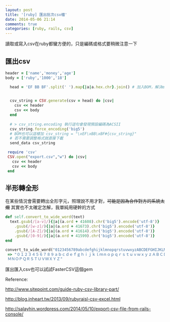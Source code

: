 ```yaml
---
layout: post
title: '[ruby] 匯出批次csv檔'
date: 2014-05-06 21:14
comments: true
categories: [ruby, rails, csv]
---
```

讀取或寫入csv在ruby都蠻方便的，只是編碼或格式要稍微注意一下

##  匯出csv
```ruby
header = ['name','money','age']
body = ['ruby','1000','18']
```

```ruby export_to_csv_string 匯出csv的string格式再利用send_data下載
  head = 'EF BB BF'.split(' ').map{|a|a.hex.chr}.join() # 加入BOM，解決excel中文亂碼

    
  csv_string = CSV.generate(csv = head) do |csv|
    csv << header
    csv << body
  end
  
  # > csv_string.encoding 執行這句會發現預設編碼為ACSII
  csv_string.force_encoding('big5')
  # BOM也可以這樣加 csv_string = "\xEF\xBB\xBF#{csv_string}"  
  # 若不需要調整格式就直接下載
  send_data csv_string
```
 
```ruby export_to_csv 直接匯出檔案
 require 'csv'
 CSV.open("export.csv","w") do |csv|
   csv << header
   csv << body
 end
```
## 半形轉全形
在某些情況會需要轉出全形字元，照理說不用才對，~~可能是因為合作對方的系統太爛~~
其實也不太確定怎解，我單純用硬幹的方式
```ruby convert_to_wide_word 大小寫英文數字轉全形字元
def self.convert_to_wide_word(text)
  text.gsub(/[a-v]/){|a|(a.ord + 41608).chr('big5').encode('utf-8')}
    .gsub(/[w-z]/){|a|(a.ord + 41673).chr('big5').encode('utf-8')}
    .gsub(/[A-Z]/){|a|(a.ord + 41614).chr('big5').encode('utf-8')}
    .gsub(/[0-9]/){|a|(a.ord + 41599).chr('big5').encode('utf-8')}
end

convert_to_wide_word("0123456789abcdefghijklmnopqrstuvwxyzABCDEFGHIJKLMNOPQRSTUVWXYZ")
 => "０１２３４５６７８９ａｂｃｄｅｆｇｈｉｊｋｌｍｎｏｐｑｒｓｔｕｖｗｘｙｚＡＢＣＤＥＦＧＨＩＪＫＬ
 ＭＮＯＰＱＲＳＴＵＶＷＸＹＺ" 
```
匯出匯入csv也可以試試FasterCSV這個gem

Reference:

http://www.sitepoint.com/guide-ruby-csv-library-part/

http://blog.inheart.tw/2013/09/rubyraisl-csv-excel.html

http://salayhin.wordpress.com/2014/05/10/export-csv-file-from-rails-console/